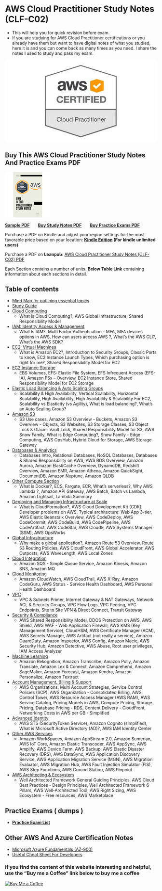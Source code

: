 # AWS Cloud Practitioner Study Notes (CLF-C02)

- This will help you for quick revision before exam.
- If you are studying for AWS Cloud Practitioner certifications or you already have them but want to have digital notes of what you studied, here it is and you can come back as many times as you need. I share the notes I used to study and pass my exam.

![Logo](./images/Cloud-Practitioner.png)

## Buy This AWS Cloud Practitioner Study Notes And Practice Exams PDF

![Ebook_Cover](./images/Ebook_Cover.png)

**[Sample PDF](./images/AWS-Cloud-Practitioner-Study-Notes-Sample.pdf)** &nbsp; &nbsp; &nbsp;
**[Buy Study Notes PDF](https://ko-fi.com/s/02467fa90c)** &nbsp; &nbsp; &nbsp;
**[Buy Practice Exams PDF](https://ko-fi.com/s/26525f2067)**

Purchase a PDF on Kindle and adjust your region settings for the most favorable price based on your location: **[Kindle Edition](https://a.co/d/bvPmN94) (For kindle unlimited users)**

Purchase a PDF on **Leanpub**: [AWS Cloud Practitioner Study Notes (CLF-C02) PDF](https://leanpub.com/aws-cloud-practitioner-study-notes)

Each Section contains a number of units. **Below Table Link** containing information about each sections in detail.

## Table of contents

- [Mind Map for outlining essential topics](https://kananinirav.com/mind-map-aws-ccp.html)
- [Study Guide](./study-guide.md)
- [Cloud Computing](./sections/cloud_computing.md)
  - What is Cloud Computing?, AWS Global Infrastructure, Shared Responsibility Model
- [IAM: Identity Access & Management](./sections/iam.md)
  - What Is IAM?, Multi Factor Authentication - MFA, MFA devices options in AWS, How can users access AWS ?, What’s the AWS CLI?, What’s the AWS SDK?
- [EC2: Virtual Machines](./sections/ec2.md)
  - What is Amazon EC2?, Introduction to Security Groups, Classic Ports to know, EC2 Instance Launch Types, Which purchasing option is right for me?, Shared Responsibility Model for EC2
- [EC2 Instance Storage](./sections/ec2_storage.md)
  - EBS Volumes, EFS: Elastic File System, EFS Infrequent Access (EFS-IA), Amazon FSx – Overview, EC2 Instance Store, Shared Responsibility Model for EC2 Storage
- [Elastic Load Balancing & Auto Scaling Groups](./sections/elb_asg.md)
  - Scalability & High Availability, Vertical Scalability, Horizontal Scalability, High Availability, High Availability & Scalability For EC2, Scalability vs Elasticity (vs Agility), What is load balancing?, What’s an Auto Scaling Group?
- [Amazon S3](./sections/s3.md)
  - S3 Use cases, Amazon S3 Overview - Buckets, Amazon S3 Overview - Objects, S3 Websites, S3 Storage Classes, S3 Object Lock & Glacier Vault Lock, Shared Responsibility Model for S3, AWS Snow Family, What is Edge Computing?, Snow Family - Edge Computing, AWS OpsHub, Hybrid Cloud for Storage, AWS Storage Gateway
- [Databases & Analytics](./sections/databases.md)
  - Databases Intro, Relational Databases, NoSQL Databases, Databases & Shared Responsibility on AWS, AWS RDS Overview, Amazon Aurora, Amazon ElastiCache Overview, DynamoDB, Redshift Overview, Amazon EMR, Amazon Athena, Amazon QuickSight, DocumentDB, Amazon Neptune, Amazon QLDB
- [Other Compute Section](./sections/other_compute.md)
  - What is Docker?, ECS, Fargate, ECR, What’s serverless?, Why AWS Lambda ?, Amazon API Gateway, AWS Batch, Batch vs Lambda, Amazon Lightsail, Lambda Summary
- [Deploying and Managing Infrastructure at Scale](sections/deploying.md)
  - What is CloudFormation?, AWS Cloud Development Kit (CDK), Developer problems on AWS, Typical architecture: Web App 3-tier, AWS Elastic Beanstalk Overview, AWS CodeDeploy, AWS CodeCommit, AWS CodeBuild, AWS CodePipeline, AWS CodeArtifact, AWS CodeStar, AWS Cloud9, AWS Systems Manager (SSM), AWS OpsWorks
- [Global Infrastructure](sections/global_infrastructure.md)
  - Why make a global application?, Amazon Route 53 Overview, Route 53 Routing Policies, AWS CloudFront, AWS Global Accelerator, AWS Outposts, AWS WaveLength, AWS Local Zones
- [Cloud Integration](sections/cloud_integration.md)
  - Amazon SQS - Simple Queue Service, Amazon Kinesis, Amazon SNS, Amazon MQ
- [Cloud Monitoring](./sections/cloud_monitoring.md)
  - Amazon CloudWatch, AWS CloudTrail, AWS X-Ray, Amazon CodeGuru, AWS Status - Service Health Dashboard, AWS Personal Health Dashboard
- [VPC](./sections/vpc.md)
  - VPC & Subnets Primer, Internet Gateway & NAT Gateways, Network ACL & Security Groups, VPC Flow Logs, VPC Peering, VPC Endpoints, Site to Site VPN & Direct Connect, Transit Gateway
- [Security & Compliance](sections/security_compliance.md)
  - AWS Shared Responsibility Model, DDOS Protection on AWS, AWS Shield, AWS WAF - Web Application Firewall, AWS KMS (Key Management Service), CloudHSM, AWS Certificate Manager (ACM), AWS Secrets Manager, AWS Artifact (not really a service), Amazon GuardDuty, Amazon Inspector, AWS Config, Amazon Macie, AWS Security Hub, Amazon Detective, AWS Abuse, Root user privileges, IAM Access Analyzer
- [Machine Learning](sections/machine_learning.md)
  - Amazon Rekognition, Amazon Transcribe, Amazon Polly, Amazon Translate, Amazon Lex & Connect, Amazon Comprehend, Amazon SageMaker, Amazon Forecast, Amazon Kendra, Amazon Personalize, Amazon Textract
- [Account Management, Billing & Support](sections/account_management_billing_support.md)
  - AWS Organizations, Multi Account Strategies, Service Control Policies (SCP), AWS Organization - Consolidated Billing, AWS Control Tower, AWS Resource Access Manager (AWS RAM), AWS Service Catalog, Pricing Models in AWS, Compute Pricing, Storage Pricing, Database Pricing - RDS, Content Delivery - CloudFront, Networking Costs in AWS per GB - Simplified
- [Advanced Identity](sections/advanced_identity.md)
  - AWS STS (SecurityToken Service), Amazon Cognito (simplified), What is Microsoft Active Directory (AD)?, AWS IAM Identity Center
- [Other AWS Services](sections/other_aws_services.md)
  - Amazon WorkSpaces, Amazon AppStream 2.0, Amazon Sumerian, AWS IoT Core, Amazon Elastic Transcoder, AWS AppSync, AWS Amplify, AWS Device Farm, AWS Backup, AWS Elastic Disaster Recovery (DRS), AWS DataSync, AWS Application Discovery Service, AWS Application Migration Service (MGN), AWS Migration Evaluator, AWS Migration Hub, AWS Fault Injection Simulator (FIS), AWS Step Functions, AWS Ground Station, AWS Pinpoint
- [AWS Architecting & Ecosystem](sections/architecting_and_ecosystem.md)
  - Well Architected Framework General Guiding Principles, AWS Cloud Best Practices - Design Principles, Well Architected Framework 6 Pillars, AWS Well-Architected Tool, AWS Right Sizing, AWS Ecosystem - Free resources, AWS Marketplace

## Practice Exams ( dumps )

- **[Practice Exam List](https://kananinirav.com/practice-exam/exams.html)**

## Other AWS And Azure Certification Notes

- [Microsoft Azure Fundamentals (AZ-900)](https://certification.kananinirav.com/az-900-microsoft-azure-fundamentals/)
- [Useful Cheat Sheet For Developers](https://certification.kananinirav.com/cheat-sheets/)

### If you find the content of this website interesting and helpful, use the “Buy me a Coffee” link below to buy me a coffee

<a href='https://www.linkedin.com' target='_blank'><img height='36' style='border:0px;height:36px;' src='mmozalp@gmail.com' border='0' alt='Buy Me a Coffee' /></a>

<div class="hide-star">


</div>
